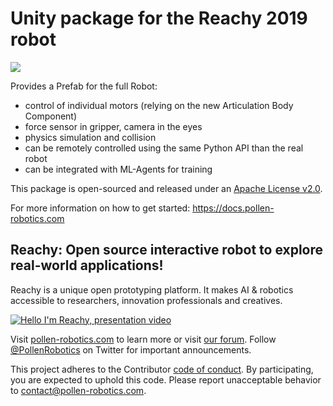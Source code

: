# Unity package for the Reachy 2019 robot

![](https://pollen-robotics.github.io/reachy-docs/img/simu/flippingTable.gif)

Provides a Prefab for the full Robot:

* control of individual motors (relying on the new Articulation Body Component)
* force sensor in gripper, camera in the eyes
* physics simulation and collision
* can be remotely controlled using the same Python API than the real robot
* can be integrated with ML-Agents for training

This package is open-sourced and released under an [Apache License v2.0](./LICENSE).

For more information on how to get started: https://docs.pollen-robotics.com

## Reachy: Open source interactive robot to explore real-world applications!

Reachy is a unique open prototyping platform. It makes AI & robotics accessible to researchers, innovation professionals and creatives. 

[![Hello I'm Reachy, presentation video](https://img.youtube.com/vi/iSL39WFxCLE/0.jpg)](https://www.youtube.com/watch?v=iSL39WFxCLE)

Visit [pollen-robotics.com](https://pollen-robotics.com) to learn more or visit [our forum](https://forum.pollen-robotics.com).
Follow [@PollenRobotics](https://twitter.com/pollenrobotics) on Twitter for important announcements.

This project adheres to the Contributor [code of conduct](CODE_OF_CONDUCT.md). By participating, you are expected to uphold this code. Please report unacceptable behavior to [contact@pollen-robotics.com](mailto:contact@pollen-robotics.com).
